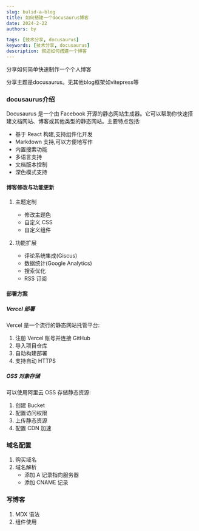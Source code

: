 ```yaml
---
slug: bulid-a-blog
title: 如何搭建一个docusaurus博客
date: 2024-2-22
authors: by

tags: [技术分享, docusaurus]
keywords: [技术分享, docusaurus]
description: 叙述如何搭建一个博客
---
```


分享如何简单快速制作一个个人博客

分享主题是docusaurus。无其他blog框架如vitepress等

<!-- truncate -->

### docusaurus介绍

Docusaurus 是一个由 Facebook 开源的静态网站生成器。它可以帮助你快速搭建文档网站、博客或其他类型的静态网站。主要特点包括:

- 基于 React 构建,支持组件化开发
- Markdown 支持,可以方便地写作
- 内置搜索功能
- 多语言支持
- 文档版本控制
- 深色模式支持

#### 博客修改与功能更新

1. 主题定制

   - 修改主题色
   - 自定义 CSS
   - 自定义组件

2. 功能扩展
   - 评论系统集成(Giscus)
   - 数据统计(Google Analytics)
   - 搜索优化
   - RSS 订阅

#### 部署方案

##### Vercel 部署

Vercel 是一个流行的静态网站托管平台:

1. 注册 Vercel 账号并连接 GitHub
2. 导入项目仓库
3. 自动构建部署
4. 支持自动 HTTPS

##### OSS 对象存储

可以使用阿里云 OSS 存储静态资源:

1. 创建 Bucket
2. 配置访问权限
3. 上传静态资源
4. 配置 CDN 加速

### 域名配置

1. 购买域名
2. 域名解析
   - 添加 A 记录指向服务器
   - 添加 CNAME 记录

### 写博客

1. MDX 语法
2. 组件使用
